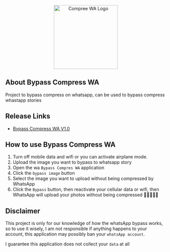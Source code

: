 <p align="center"><img src="https://i.ibb.co/F7JLK80/ic-launcher-round.png" width="200" alt="Compree WA Logo" /></p>

## About Bypass Compress WA
Project to bypass compress on whatsapp, can be used to bypass compress whastapp stories

## Release Links
- [Bypass Compress WA V1.0](https://github.com/akbarabdul80/Bypass-Compress-Whatsapp/releases/tag/V1.0)

## How to use Bypass Compress WA
1. Turn off mobile data and wifi or you can activate airplane mode.
2. Upload the image you want to bypass to whatsapp story
3. Open the wa ``Bypass Compres WA`` application
4. Click the ``bypass image`` button
5. Select the image you want to upload without being compressed by WhatsApp
6. Click the ``Bypass`` button, then reactivate your cellular data or wifi, then WhatsApp will upload your photos without being compressed 🥳🥳🥳🥳🥳

## Disclaimer
This project is only for our knowledge of how the whatsApp bypass works, so to use it wisely, I am not responsible if anything happens to your account, this application may possibly ban your ``whatsApp account``.

I guarantee this application does not collect your ``data`` at all
